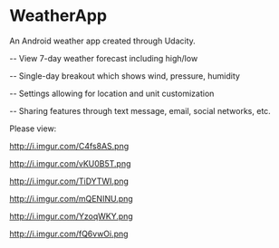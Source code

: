 # WeatherApp

An Android weather app created through Udacity. 

-- View 7-day weather forecast including high/low

-- Single-day breakout which shows wind, pressure, humidity

-- Settings allowing for location and unit customization

-- Sharing features through text message, email, social networks, etc.

Please view:

http://i.imgur.com/C4fs8AS.png

http://i.imgur.com/vKU0B5T.png

http://i.imgur.com/TiDYTWI.png

http://i.imgur.com/mQENINU.png

http://i.imgur.com/YzoqWKY.png

http://i.imgur.com/fQ6vwOi.png
